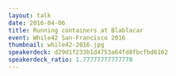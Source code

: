 ```yaml
---
layout: talk
date: 2016-04-06
title: Running containers at Blablacar
event: While42 San-Francisco 2016
thumbnail: while42-2016.jpg
speakerdeck: d29d1f233b1d4753a64fd8fbcfbd6162
speakerdeck_ratio: 1.77777777777778
---
```

